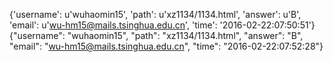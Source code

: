{'username': u'wuhaomin15', 'path': u'xz1134/1134.html', 'answer': u'B', 'email': u'wu-hm15@mails.tsinghua.edu.cn', 'time': '2016-02-22:07:50:51'}
{"username": "wuhaomin15", "path": "xz1134/1134.html", "answer": "B", "email": "wu-hm15@mails.tsinghua.edu.cn", "time": "2016-02-22:07:52:28"}